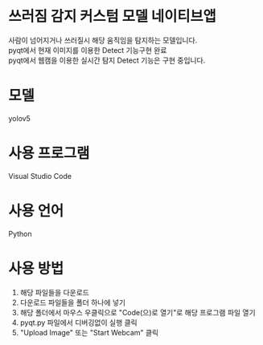 # 쓰러짐 감지 커스텀 모델 네이티브앱
사람이 넘어지거나 쓰러질시 해당 움직임을 탐지하는 모델입니다.</br>
pyqt에서 현재 이미지를 이용한 Detect 기능구현 완료</br>
pyqt에서 웹캠을 이용한 실시간 탐지 Detect 기능은 구현 중입니다.</br>

# 모델
yolov5

# 사용 프로그램
Visual Studio Code

# 사용 언어
Python

# 사용 방법
1. 해당 파일들을 다운로드
2. 다운로드 파일들을 폴더 하나에 넣기
3. 해당 폴더에서 마우스 우클릭으로 "Code(으)로 열기"로 해당 프로그램 파일 열기
4. pyqt.py 파일에서 디버깅없이 실행 클릭
5. "Upload Image" 또는 "Start Webcam" 클릭
